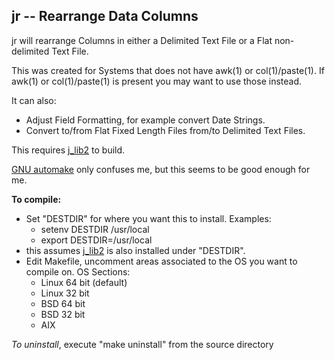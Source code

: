 ## jr -- Rearrange Data Columns

jr will rearrange Columns in either a Delimited Text File
or a Flat non-delimited Text File.

This was created for Systems that does not have awk(1) or col(1)/paste(1).
If awk(1) or col(1)/paste(1) is present you may want to use those instead.

It can also:
* Adjust Field Formatting, for example convert Date Strings.
* Convert to/from Flat Fixed Length Files from/to Delimited Text Files.

This requires [j\_lib2](https://github.com/jmcunx/j_lib2) to build.

[GNU automake](https://en.wikipedia.org/wiki/Automake)
only confuses me, but this seems to be good enough for me.

**To compile:**
* Set "DESTDIR" for where you want this to install.  Examples:
  * setenv DESTDIR /usr/local
  * export DESTDIR=/usr/local
* this assumes [j\_lib2](https://github.com/jmcunx/j_lib2)
  is also installed under "DESTDIR".
* Edit Makefile, uncomment areas associated to the OS
  you want to compile on.
  OS Sections:
  * Linux 64 bit (default)
  * Linux 32 bit
  * BSD 64 bit
  * BSD 32 bit
  * AIX

_To uninstall_, execute
"make uninstall"
from the source directory
